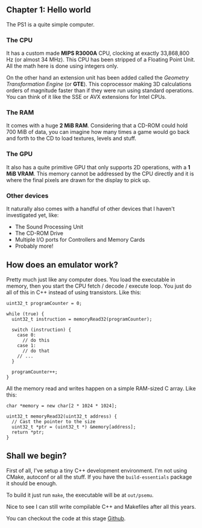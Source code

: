 ## Chapter 1: Hello world

The PS1 is a quite simple computer.

### The CPU

It has a custom made **MIPS R3000A** CPU, clocking at exactly 33,868,800 Hz (or
almost 34 MHz). This CPU has been stripped of a Floating Point Unit. All the
math here is done using integers only.

On the other hand an extension unit has been added called the *Geometry
Transformation Engine* (or **GTE**). This coprocessor making 3D calculations
orders of magnitude faster than if they were run using standard operations. You
can think of it like the SSE or AVX extensions for Intel CPUs.

### The RAM

It comes with a huge **2 MiB RAM**. Considering that a CD-ROM could hold 700 MiB
of data, you can imagine how many times a game would go back and forth to the CD
to load textures, levels and stuff.

### The GPU

It also has a quite primitive GPU that only supports 2D operations, with a
**1 MiB VRAM**. This memory cannot be addressed by the CPU directly and it
is where the final pixels are drawn for the display to pick up.

### Other devices

It naturally also comes with a handful of other devices that I haven't
investigated yet, like:

* The Sound Processing Unit
* The CD-ROM Drive
* Multiple I/O ports for Controllers and Memory Cards
* Probably more!

## How does an emulator work?

Pretty much just like any computer does. You load the executable in memory,
then you start the CPU fetch / decode / execute loop. You just do all of this
in C++ instead of using transistors. Like this:

~~~
uint32_t programCounter = 0;

while (true) {
  uint32_t instruction = memoryRead32(programCounter);

  switch (instruction) {
    case 0:
      // do this
    case 1:
      // do that
    // ...
  }

  programCounter++;
}
~~~

All the memory read and writes happen on a simple RAM-sized C array. Like this:

~~~
char *memory = new char[2 * 1024 * 1024];

uint32_t memoryRead32(uint32_t address) {
  // Cast the pointer to the size
  uint32_t *ptr = (uint32_t *) &memory[address];
  return *ptr;
}
~~~

## Shall we begin?

First of all, I've setup a tiny C++ development environment. I'm not using
CMake, autoconf or all the stuff. If you have the `build-essentials` package it
should be enough.

To build it just run `make`, the executable will be at `out/psemu`.

Nice to see I can still write compilable C++ and Makefiles after all this years.

You can checkout the code at this stage [Github](https://github.com/aomega08/psemu/tree/acab2656658fe1f852f587cc8f4931331d314f47).
